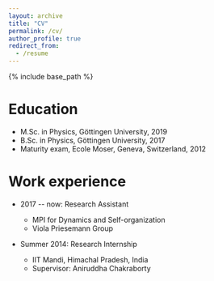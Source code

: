 ```yaml
---
layout: archive
title: "CV"
permalink: /cv/
author_profile: true
redirect_from:
  - /resume
---
```


{% include base_path %}

Education
======
* M.Sc. in Physics, Göttingen University, 2019
* B.Sc. in Physics, Göttingen University, 2017
* Maturity exam, Ecole Moser, Geneva, Switzerland, 2012


Work experience
======
* 2017 -- now: Research Assistant
  * MPI for Dynamics and Self-organization
  * Viola Priesemann Group

* Summer 2014: Research Internship
  * IIT Mandi, Himachal Pradesh, India
  * Supervisor: Aniruddha Chakraborty
